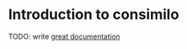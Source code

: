 # Introduction to consimilo

TODO: write [great documentation](http://jacobian.org/writing/what-to-write/)
